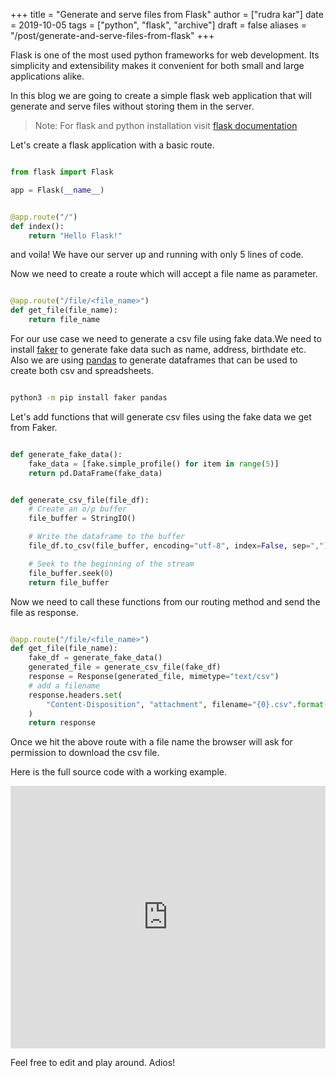 +++
title = "Generate and serve files from Flask"
author = ["rudra kar"]
date = 2019-10-05
tags = ["python", "flask", "archive"]
draft = false
aliases = "/post/generate-and-serve-files-from-flask"
+++

Flask is one of the most used python frameworks for web development. Its
simplicity and extensibility makes it convenient for both small and
large applications alike.

In this blog we are going to create a simple flask web application that
will generate and serve files without storing them in the server.

> Note: For flask and python installation visit
> [flask documentation](https://flask.palletsprojects.com/en/1.1.x/)

Let's create a flask application with a basic route.

```python

from flask import Flask

app = Flask(__name__)


@app.route("/")
def index():
    return "Hello Flask!"
```

and voila! We have our server up and running with only 5 lines of code.

Now we need to create a route which will accept a file name as
parameter.

```python

@app.route("/file/<file_name>")
def get_file(file_name):
    return file_name
```

For our use case we need to generate a csv file using fake data.We need
to install [faker](https://github.com/joke2k/faker) to generate fake
data such as name, address, birthdate etc. Also we are using
[pandas](https://github.com/pandas-dev/pandas) to generate dataframes
that can be used to create both csv and spreadsheets.

```sh

python3 -m pip install faker pandas
```

Let's add functions that will generate csv files using the fake data we
get from Faker.

```python

def generate_fake_data():
    fake_data = [fake.simple_profile() for item in range(5)]
    return pd.DataFrame(fake_data)


def generate_csv_file(file_df):
    # Create an o/p buffer
    file_buffer = StringIO()

    # Write the dataframe to the buffer
    file_df.to_csv(file_buffer, encoding="utf-8", index=False, sep=",")

    # Seek to the beginning of the stream
    file_buffer.seek(0)
    return file_buffer
```

Now we need to call these functions from our routing method and send the
file as response.

```python

@app.route("/file/<file_name>")
def get_file(file_name):
    fake_df = generate_fake_data()
    generated_file = generate_csv_file(fake_df)
    response = Response(generated_file, mimetype="text/csv")
    # add a filename
    response.headers.set(
        "Content-Disposition", "attachment", filename="{0}.csv".format(file_name)
    )
    return response
```

Once we hit the above route with a file name the browser will ask for
permission to download the csv file.

Here is the full source code with a working example.

<div class="glitch-embed-wrap" style="height: 420px; width: 100%;">
  <iframe
    src="https://glitch.com/embed/#!/embed/bubble-curio?path=server.py&previewSize=0&sidebarCollapsed=true"
    title="exclusive-sneezeweed on Glitch"
    style="height: 100%; width: 100%; border: 0;">
  </iframe>
</div>

Feel free to edit and play around. Adios!
